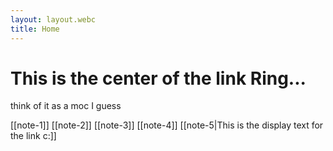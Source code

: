 ```yaml
---
layout: layout.webc
title: Home
---
```

# This is the center of the link Ring...
think of it as a moc I guess

[[note-1]]
[[note-2]]
[[note-3]]
[[note-4]]
[[note-5|This is the display text for the link c:]]
